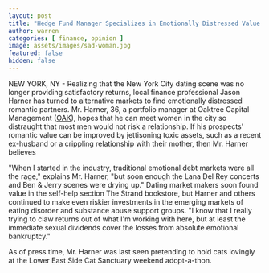 ```yaml
---
layout: post
title: "Hedge Fund Manager Specializes in Emotionally Distressed Value Dating"
author: warren
categories: [ finance, opinion ]
image: assets/images/sad-woman.jpg
featured: false
hidden: false
---
```


NEW YORK, NY - Realizing that the New York City dating scene was no longer providing satisfactory returns, local finance professional Jason Harner has turned to alternative markets to find emotionally distressed romantic partners. Mr. Harner, 36, a portfolio manager at Oaktree Capital Management ([OAK](https://finance.yahoo.com/quote/OAK)), hopes that he can meet women in the city so distraught that most men would not risk a relationship. If his prospects' romantic value can be improved by jettisoning toxic assets, such as a recent ex-husband or a crippling relationship with their mother, then Mr. Harner believes

"When I started in the industry, traditional emotional debt markets were all the rage," explains Mr. Harner, "but soon enough the Lana Del Rey concerts and Ben & Jerry scenes were drying up." Dating market makers soon found value in the self-help section The Strand bookstore, but Harner and others continued to make even riskier investments in the emerging markets of eating disorder and substance abuse support groups. "I know that I really trying to claw returns out of what I'm working with here, but at least the immediate sexual dividends cover the losses from absolute emotional bankruptcy."

As of press time, Mr. Harner was last seen pretending to hold cats lovingly at the Lower East Side Cat Sanctuary weekend adopt-a-thon.
